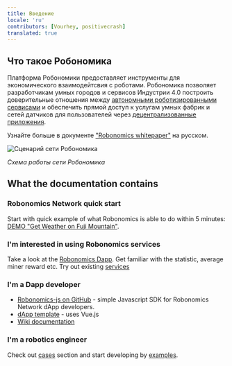 ```yaml
---
title: Введение
locale: 'ru' 
contributors: [Vourhey, positivecrash]
translated: true
---
```


## Что такое Робономика

Платформа Робономики предоставляет инструменты для экономического взаимодейтсвия с роботами. Робономика позволяет разработчикам умных городов и сервисов Индустрии 4.0 построить доверительные отношения между [автономными роботизированными сервисами](/docs/glossary#cyber-physical-system) и обеспечить прямой доступ к услугам умных фабрик и сетей датчиков для пользователей через [децентрализованные приложения](/docs/glossary#dapp). 

Узнайте больше в документе ["Robonomics whitepaper"](https://github.com/airalab/robonomics_specs/blob/master/pdf/whitepaper_ru.pdf) на русском.

![Сценарий сети Робономика](../images/robonomics_network_basic_scheme_ru.jpg "Сценарий сети Робономика")

*Схема работы сети Робономика*

## What the documentation contains

### Robonomics Network quick start
Start with quick example of what Robonomics is able to do within 5 minutes: [DEMO "Get Weather on Fuji Mountain"](/docs/get-weather-on-fuji-mountain).

### I'm interested in using Robonomics services

Take a look at the [Robonomics Dapp](https://dapp.robonomics.network/#/). Get familiar with the statistic, average miner reward etc.
Try out existing [services](https://dapp.robonomics.network/#/services)

### I'm a Dapp developer

- [Robonomics-js on GitHub](https://github.com/airalab/robonomics-js) - simple Javascript SDK for Robonomics Network dApp developers.
- [dApp template](https://github.com/airalab/vue-dapp-robonomics-template) - uses Vue.js
- [Wiki documentation](/docs/robonomics-js/)

### I'm a robotics engineer

Check out [cases](/docs/iot-sensors-connectivity/) section and start developing by [examples](/docs/agent-development-examples).

